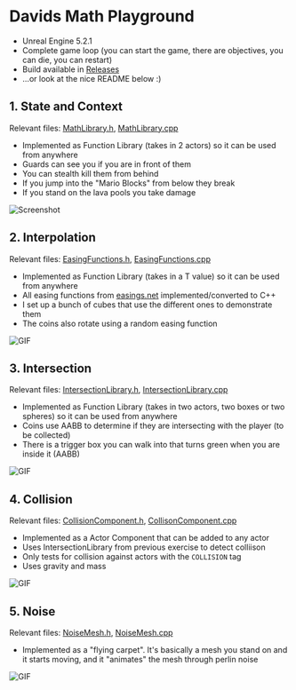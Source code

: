# Davids Math Playground

- Unreal Engine 5.2.1
- Complete game loop (you can start the game, there are objectives, you can die, you can restart)
- Build available in [Releases](https://github.com/lambdan/FG_MathTwo/releases/tag/turn-in)
- ...or look at the nice README below :)

## 1. State and Context

Relevant files: [MathLibrary.h](https://github.com/lambdan/FG_MathTwo/blob/main/Source/FG_MathsBoogaloo/MathLibrary.h), [MathLibrary.cpp](https://github.com/lambdan/FG_MathTwo/blob/main/Source/FG_MathsBoogaloo/MathLibrary.cpp)

- Implemented as Function Library (takes in 2 actors) so it can be used from anywhere
- Guards can see you if you are in front of them
- You can stealth kill them from behind
- If you jump into the "Mario Blocks" from below they break
- If you stand on the lava pools you take damage

![Screenshot](https://djsimg.org/iOhp5UCCVazfE2oT2Uu5.jpg)

## 2. Interpolation

Relevant files: [EasingFunctions.h](https://github.com/lambdan/FG_MathTwo/blob/main/Source/FG_MathsBoogaloo/EasingFunctions.h), [EasingFunctions.cpp](https://github.com/lambdan/FG_MathTwo/blob/main/Source/FG_MathsBoogaloo/EasingFunctions.cpp)

- Implemented as Function Library (takes in a T value) so it can be used from anywhere
- All easing functions from [easings.net](https://easings.net) implemented/converted to C++
- I set up a bunch of cubes that use the different ones to demonstrate them
- The coins also rotate using a random easing function

![GIF](https://djsimg.org/CWyaicpShkoS3XRbA9Ow.gif)

## 3. Intersection

Relevant files: [IntersectionLibrary.h](https://github.com/lambdan/FG_MathTwo/blob/main/Source/FG_MathsBoogaloo/IntersectionLibrary.h), [IntersectionLibrary.cpp](https://github.com/lambdan/FG_MathTwo/blob/main/Source/FG_MathsBoogaloo/IntersectionLibrary.cpp)

- Implemented as Function Library (takes in two actors, two boxes or two spheres) so it can be used from anywhere
- Coins use AABB to determine if they are intersecting with the player (to be collected)
- There is a trigger box you can walk into that turns green when you are inside it (AABB)

![GIF](https://djsimg.org/fbho05vJX2BULEo4h2tC.gif)

## 4. Collision

Relevant files: [CollisionComponent.h](https://github.com/lambdan/FG_MathTwo/blob/main/Source/FG_MathsBoogaloo/CollisionComponent.h), [CollisonComponent.cpp](https://github.com/lambdan/FG_MathTwo/blob/main/Source/FG_MathsBoogaloo/CollisionComponent.cpp)

- Implemented as a Actor Component that can be added to any actor
- Uses IntersectionLibrary from previous exercise to detect colliison
- Only tests for collision against actors with the `COLLISION` tag
- Uses gravity and mass

![GIF](https://djsimg.org/SJAWG1ofc11ryRkYq6Ii.gif)

## 5. Noise

Relevant files: [NoiseMesh.h](https://github.com/lambdan/FG_MathTwo/blob/main/Source/FG_MathsBoogaloo/NoiseMesh.h), [NoiseMesh.cpp](https://github.com/lambdan/FG_MathTwo/blob/main/Source/FG_MathsBoogaloo/NoiseMesh.cpp)

- Implemented as a "flying carpet". It's basically a mesh you stand on and it starts moving, and it "animates" the mesh through perlin noise

![GIF](https://djsimg.org/8E5UdXmRZPKcDR2Nj6PB.gif)

